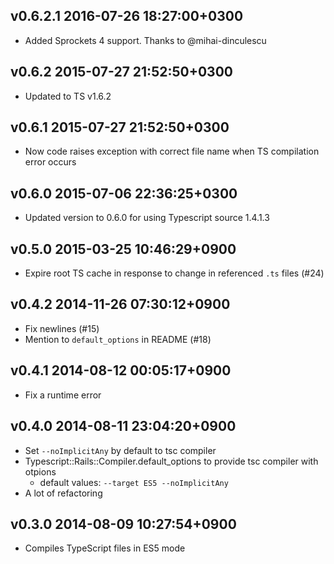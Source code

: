 ## v0.6.2.1 2016-07-26 18:27:00+0300

* Added Sprockets 4 support. Thanks to @mihai-dinculescu

## v0.6.2 2015-07-27 21:52:50+0300

* Updated to TS v1.6.2

## v0.6.1 2015-07-27 21:52:50+0300

* Now code raises exception with correct file name when TS compilation error occurs

## v0.6.0 2015-07-06 22:36:25+0300

* Updated version to 0.6.0 for using Typescript source 1.4.1.3

## v0.5.0 2015-03-25 10:46:29+0900

* Expire root TS cache in response to change in referenced `.ts` files (#24)

## v0.4.2 2014-11-26 07:30:12+0900

* Fix newlines (#15)
* Mention to `default_options` in README (#18)

## v0.4.1 2014-08-12 00:05:17+0900

* Fix a runtime error

## v0.4.0 2014-08-11 23:04:20+0900

* Set `--noImplicitAny` by default to tsc compiler
* Typescript::Rails::Compiler.default_options to provide tsc compiler with otpions
    * default values: `--target ES5 --noImplicitAny`
* A lot of refactoring

## v0.3.0 2014-08-09 10:27:54+0900

* Compiles TypeScript files in ES5 mode

